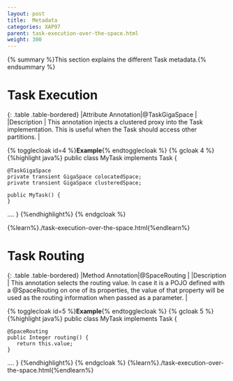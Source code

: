 ```yaml
---
layout: post
title:  Metadata
categories: XAP97
parent: task-execution-over-the-space.html
weight: 300
---
```


{% summary %}This section explains the different Task metadata.{% endsummary %}




# Task Execution

{: .table .table-bordered}
|Attribute Annotation|@TaskGigaSpace   |
|Description         | This annotation injects a clustered proxy into the Task implementation. This is useful when the Task should access other partitions.   |


{% togglecloak id=4 %}**Example**{% endtogglecloak %}
{% gcloak 4 %}
{%highlight java%}
public class MyTask implements Task<Integer>  {

    @TaskGigaSpace
    private transient GigaSpace colocatedSpace;
    private transient GigaSpace clusteredSpace;

    public MyTask() {
    }
....
}
{%endhighlight%}
{% endgcloak %}

{%learn%}./task-execution-over-the-space.html{%endlearn%}


# Task Routing

{: .table .table-bordered}
|Method Annotation|@SpaceRouting  |
|Description         | This annotation selects the routing value. In case it is a POJO defined with a @SpaceRouting on one of its properties, the value of that property will be used as the routing information when passed as a parameter.   |


{% togglecloak id=5 %}**Example**{% endtogglecloak %}
{% gcloak 5 %}
{%highlight java%}
public class MyTask implements Task<Integer>  {

    @SpaceRouting
    public Integer routing() {
       return this.value;
    }
....
}
{%endhighlight%}
{% endgcloak %}
{%learn%}./task-execution-over-the-space.html{%endlearn%}